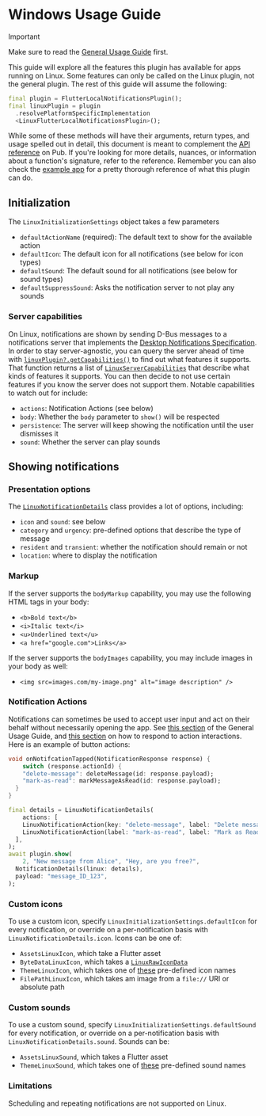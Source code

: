 # Windows Usage Guide

> [!Important] 
>
> Make sure to read the [General Usage Guide](./usage.md) first.
>

This guide will explore all the features this plugin has available for apps running on Linux. Some features can only be called on the Linux plugin, not the general plugin. The rest of this guide will assume the following:

```dart
final plugin = FlutterLocalNotificationsPlugin();
final linuxPlugin = plugin
  .resolvePlatformSpecificImplementation
  <LinuxFlutterLocalNotificationsPlugin>();
```

While some of these methods will have their arguments, return types, and usage spelled out in detail, this document is meant to complement the [API reference](https://pub.dev/documentation/flutter_local_notifications/latest/index.html) on Pub. If you're looking for more details, nuances, or information about a function's signature, refer to the reference. Remember you can also check the [example app](https://github.com/MaikuB/flutter_local_notifications/tree/master/flutter_local_notifications/example) for a pretty thorough reference of what this plugin can do.

## Initialization

The `LinuxInitializationSettings` object takes a few parameters

- `defaultActionName` (required): The default text to show for the available action
- `defaultIcon`: The default icon for all notifications (see below for icon types)
- `defaultSound`: The default sound for all notifications (see below for sound types)
- `defaultSuppressSound`: Asks the notification server to not play any sounds 

### Server capabilities

On Linux, notifications are shown by sending D-Bus messages to a notifications server that implements the [Desktop Notifications Specification](https://specifications.freedesktop.org/notification-spec/). In order to stay server-agnostic, you can query the server ahead of time with [`linuxPlugin?.getCapabilities()`](https://pub.dev/documentation/flutter_local_notifications/latest/flutter_local_notifications/LinuxFlutterLocalNotificationsPlugin/getCapabilities.html) to find out what features it supports. That function returns a list of [`LinuxServerCapabilities`](https://pub.dev/documentation/flutter_local_notifications/latest/flutter_local_notifications/LinuxServerCapabilities-class.html) that describe what kinds of features it supports. You can then decide to not use certain features if you know the server does not support them. Notable capabilities to watch out for include: 

- `actions`: Notification Actions (see below)
- `body`: Whether the `body` parameter to `show()` will be respected
- `persistence`: The server will keep showing the notification until the user dismisses it
- `sound`: Whether the server can play sounds

## Showing notifications

### Presentation options

The [`LinuxNotificationDetails`](https://pub.dev/documentation/flutter_local_notifications/latest/flutter_local_notifications/LinuxNotificationDetails-class.html) class provides a lot of options, including: 

- `icon` and `sound`: see below
- `category` and `urgency`: pre-defined options that describe the type of message
- `resident` and `transient`: whether the notification should remain or not
- `location`: where to display the notification

### Markup

If the server supports the `bodyMarkup` capability, you may use the following HTML tags in your body: 

- `<b>Bold text</b>`
- `<i>Italic text</i>`
- `<u>Underlined text</u>`
- `<a href="google.com">Links</a>`

If the server supports the `bodyImages` capability, you may include images in your body as well:

- `<img src=images.com/my-image.png" alt="image description" />`

### Notification Actions

Notifications can sometimes be used to accept user input and act on their behalf without necessarily opening the app. See [this section](./usage.md#notification-actions) of the General Usage Guide, and [this section](./usage.md#the-initialize-function) on how to respond to action interactions. Here is an example of button actions: 
```dart
void onNotifcationTapped(NotificationResponse response) {
	switch (response.actionId) {
    "delete-message": deleteMessage(id: response.payload);
    "mark-as-read": markMessageAsRead(id: response.payload);
  }
}

final details = LinuxNotificationDetails(
	actions: [
    LinuxNotificationAction(key: "delete-message", label: "Delete message"),
    LinuxNotificationAction(label: "mark-as-read", label: "Mark as Read"),
  ],
);
await plugin.show(
	2, "New message from Alice", "Hey, are you free?",
  NotificationDetails(linux: details),
  payload: "message_ID_123",
);
```

### Custom icons

To use a custom icon, specify `LinuxInitializationSettings.defaultIcon` for every notification, or override on a per-notification basis with `LinuxNotificationDetails.icon`. Icons can be one of:

- `AssetsLinuxIcon`, which take a Flutter asset
- `ByteDataLinuxIcon`, which takes a [`LinuxRawIconData`](https://pub.dev/documentation/flutter_local_notifications/latest/flutter_local_notifications/LinuxRawIconData-class.html)
- `ThemeLinuxIcon`, which takes one of [these](https://www.freedesktop.org/wiki/Specifications/icon-naming-spec/) pre-defined icon names
- `FilePathLinuxIcon`, which takes am image from a `file://` URI or absolute path

### Custom sounds

To use a custom sound, specify `LinuxInitializationSettings.defaultSound` for every notification, or override on a per-notification basis with `LinuxNotificationDetails.sound`. Sounds can be:

- `AssetsLinuxSound`, which takes a Flutter asset
- `ThemeLinuxSound`, which takes one of [these](https://www.freedesktop.org/wiki/Specifications/sound-theme-spec/) pre-defined sound names

### Limitations

Scheduling and repeating notifications are not supported on Linux.